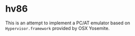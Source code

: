 # hv86

This is an attempt to implement a PC/AT emulator based on
`Hypervisor.framework` provided by OSX Yosemite.

